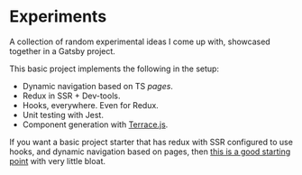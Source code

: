 # Experiments
A collection of random experimental ideas I come up with, showcased together in a Gatsby project.

This basic project implements the following in the setup:
- Dynamic navigation based on TS _pages_.
- Redux in SSR + Dev-tools.
- Hooks, everywhere. Even for Redux.
- Unit testing with Jest.
- Component generation with [Terrace.js](https://www.npmjs.com/package/terrace.js).

If you want a basic project starter that has redux with SSR configured to use hooks, and dynamic navigation based on pages, then [this is a good starting point](https://github.com/jayantbh/experiments/tree/145fb55291c57e2a49ec8db1680cf189e11d6a7e) with very little bloat.
